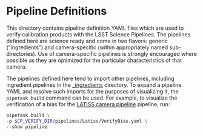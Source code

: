 # Pipeline Definitions

This directory contains pipeline definition YAML files which are used to verify calibration products with the LSST Science Pipelines.
The pipelines defined here are science ready and come in two flavors: generic ("ingredients") and camera-specific (within appropriately named sub-directories).
Use of camera-specific pipelines is strongly encouraged where possible as they are optimized for the particular characteristics of that camera.

The pipelines defined here tend to import other pipelines, including ingredient pipelines in the [_ingredients](_ingredients) directory.
To expand a pipeline YAML and resolve such imports for the purposes of visualizing it, the `pipetask build` command can be used.
For example, to visualize the verification of a bias for the [LATISS camera pipeline](https://github.com/lsst/cp_verify/blob/main/pipelines/Latiss/VerifyBias.yaml) pipeline, run:

```bash
pipetask build \
-p $CP_VERIFY_DIR/pipelines/Latiss/VerifyBias.yaml \
--show pipeline
```
